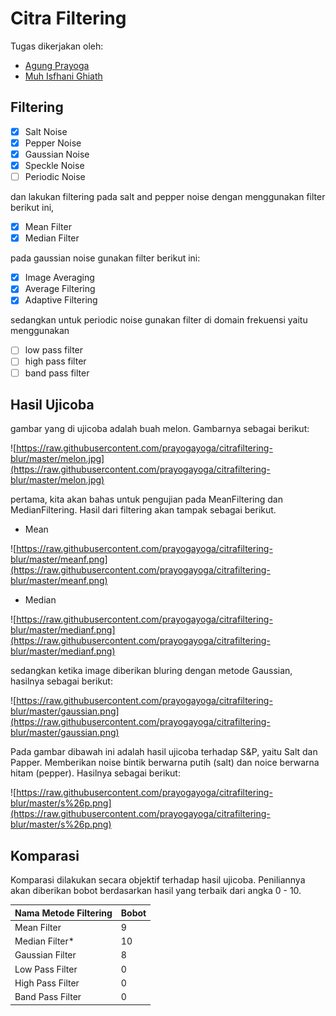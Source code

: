 # Citra Filtering

Tugas dikerjakan oleh:
- [Agung Prayoga](https://github.com/prayogayoga)
- [Muh Isfhani Ghiath](https://github.com/isfaaghyth)

## Filtering

- [x] Salt Noise
- [x] Pepper Noise
- [x] Gaussian Noise
- [x] Speckle Noise
- [ ] Periodic Noise

dan lakukan filtering pada salt and pepper noise dengan menggunakan filter berikut ini,

- [x] Mean Filter
- [x] Median Filter

pada gaussian noise gunakan filter berikut ini:

- [x] Image Averaging
- [x] Average Filtering
- [x] Adaptive Filtering

sedangkan untuk periodic noise gunakan filter di domain frekuensi yaitu menggunakan

- [ ] low pass filter
- [ ] high pass filter
- [ ] band pass filter

## Hasil Ujicoba

gambar yang di ujicoba adalah buah melon. Gambarnya sebagai berikut:

![https://raw.githubusercontent.com/prayogayoga/citrafiltering-blur/master/melon.jpg](https://raw.githubusercontent.com/prayogayoga/citrafiltering-blur/master/melon.jpg)

pertama, kita akan bahas untuk pengujian pada MeanFiltering dan MedianFiltering. Hasil dari filtering akan tampak sebagai berikut.

- Mean

![https://raw.githubusercontent.com/prayogayoga/citrafiltering-blur/master/meanf.png](https://raw.githubusercontent.com/prayogayoga/citrafiltering-blur/master/meanf.png)

- Median

![https://raw.githubusercontent.com/prayogayoga/citrafiltering-blur/master/medianf.png](https://raw.githubusercontent.com/prayogayoga/citrafiltering-blur/master/medianf.png)

sedangkan ketika image diberikan bluring dengan metode Gaussian, hasilnya sebagai berikut:

![https://raw.githubusercontent.com/prayogayoga/citrafiltering-blur/master/gaussian.png](https://raw.githubusercontent.com/prayogayoga/citrafiltering-blur/master/gaussian.png)

Pada gambar dibawah ini adalah hasil ujicoba terhadap S&P, yaitu Salt dan Papper. Memberikan noise bintik berwarna putih (salt) dan noice berwarna hitam (pepper). Hasilnya sebagai berikut:

![https://raw.githubusercontent.com/prayogayoga/citrafiltering-blur/master/s%26p.png](https://raw.githubusercontent.com/prayogayoga/citrafiltering-blur/master/s%26p.png)

## Komparasi

Komparasi dilakukan secara objektif terhadap hasil ujicoba. Peniliannya akan diberikan bobot berdasarkan hasil yang terbaik dari angka 0 - 10.

| Nama Metode Filtering  | Bobot |
| ------------- | ------------- |
| Mean Filter  | 9 |
| Median Filter*  | 10 |
| Gaussian Filter  | 8 |
| Low Pass Filter  | 0 |
| High Pass Filter  | 0 |
| Band Pass Filter  | 0 |
